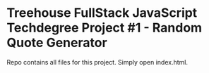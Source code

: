 # Treehouse FullStack JavaScript Techdegree Project #1 - Random Quote Generator

Repo contains all files for this project.
Simply open index.html.


